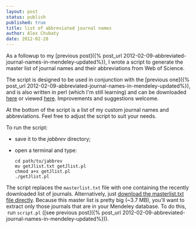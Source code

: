 ```yaml
---
layout: post
status: publish
published: true
title: list of abbreviated journal names
author: Alex Chubaty
date: 2012-02-28
---
```


As a followup to my [previous post]({% post_url 2012-02-09-abbreviated-journal-names-in-mendeley-updated%}), I wrote a script to generate the master list of journal names and their abbreviations from Web of Science.

The script is designed to be used in conjunction with the [previous one]({% post_url 2012-02-09-abbreviated-journal-names-in-mendeley-updated%}), and is also written in perl (which I'm still learning) and can be downloaded [here](/uploads/2013/04/getJlist.txt) or viewed [here](http://pastebin.com/6tr7hec4). Improvements and suggestions welcome.

At the bottom of the script is a list of my custom journal names and abbreviations. Feel free to adjust the script to suit your needs.

To run the script:

- save it to the *jabbrev* directory;
- open a terminal and type:

    ```
    cd path/to/jabbrev
    mv getJlist.txt getJlist.pl
    chmod a+x getJlist.pl
    ./getJlist.pl
    ```

The script replaces the `masterlist.txt` file with one containing the recently downloaded list of journals. Alternatively, just [download the masterlist.txt file directly](/uploads/2013/04/masterlist.txt). Because this master list is pretty big (~3.7 MB), you'll want to extract only those journals that are in your Mendeley database. To do this,  run `script.pl` ([see previous post]({% post_url 2012-02-09-abbreviated-journal-names-in-mendeley-updated%})).
